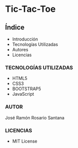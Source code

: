 # Tic-Tac-Toe

## Índice

* Introducción
* Tecnologías Utilizadas
* Autores
* Licencias

### TECNOLOGÍAS UTILIZADAS

- HTML5
- CSS3
- BOOTSTRAP5
- JavaScript

### AUTOR

José Ramón Rosario Santana

### LICENCIAS

* MIT License
